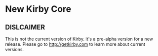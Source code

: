 # New Kirby Core

## DISLCAIMER

This is not the current version of Kirby. It's a pre-alpha version for a new release. 
Please go to http://getkirby.com to learn more about current versions. 

